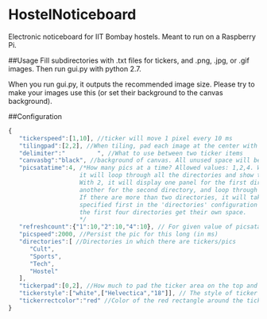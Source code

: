HostelNoticeboard
=================

Electronic noticeboard for IIT Bombay hostels. Meant to run on a Raspberry Pi.

##Usage
Fill subdirectories with .txt files for tickers, and .png, .jpg, or .gif images. Then run gui.py with python 2.7.

When you run gui.py, it outputs the recommended image size. Please try to make your images use this (or set their background to the canvas background).

##Configuration

```javascript
{
   "tickerspeed":[1,10], //ticker will move 1 pixel every 10 ms
   "tilingpad":[2,2], //When tiling, pad each image at the center with [horizontal,vertical] padding
   "delimiter":"         ", //What to use between two ticker items
   "canvasbg":"black", //background of canvas. All unused space will be this color
   "picsatatime":4, /*How many pics at a time? Allowed values: 1,2,4. With 1, 
                    it will loop through all the directories and show the images. 
                    With 2, it will display one panel for the first directory, and 
                    another for the second directory, and loop through each individually. 
                    If there are more than two directories, it will take whichever one is 
                    specified first in the 'directories' configuration key. With 4 pics at a time, the screen is tiled 2x2, and 
                    the first four directories get their own space.
                    */
   "refreshcount":{"1":10,"2":10,"4":10}, // For given value of picsatatime, after how many iterations should the list be reloaded?
   "picspeed":2000, //Persist the pic for this long (in ms)
   "directories":[ //Directories in which there are tickers/pics
      "Cult",
      "Sports",
      "Tech",
      "Hostel"
   ],
   "tickerpad":[0,2], //How much to pad the ticker area on the top and bottom
   "tickerstyle":["white",["Helvectica","18"]], // The style of ticker text, specified as [color,[font face,font size]]
   "tickerrectcolor":"red" //Color of the red rectangle around the ticker
}

```
